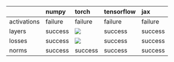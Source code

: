 |             | numpy   | torch                                                                                                                                                                  | tensorflow   | jax     |
|:------------|:--------|:-----------------------------------------------------------------------------------------------------------------------------------------------------------------------|:-------------|:--------|
| activations | failure | failure                                                                                                                                                                | failure      | failure |
| layers      | success | <a href="https://github.com/unifyai/ivy/actions/runs/3128271865" rel="noopener noreferrer" target="_blank"><img src=https://img.shields.io/badge/-success-success></a> | success      | success |
| losses      | success | <a href="https://github.com/unifyai/ivy/actions/runs/3128664583" rel="noopener noreferrer" target="_blank"><img src=https://img.shields.io/badge/-success-success></a> | success      | success |
| norms       | success | success                                                                                                                                                                | success      | success |